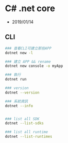 # C# .net core

- 2019/01/14

## CLI

```sh
### 查看CLI可建立那些APP
dotnet new -l

### 建立 APP && rename
dotnet new console -o myApp

### 執行
dotnet run

### version
dotnet --version

### 系統資訊
dotnet --info


### list all SDK
dotnet --list-sdks

### list all runtime
dotnet --list-runtimes
```